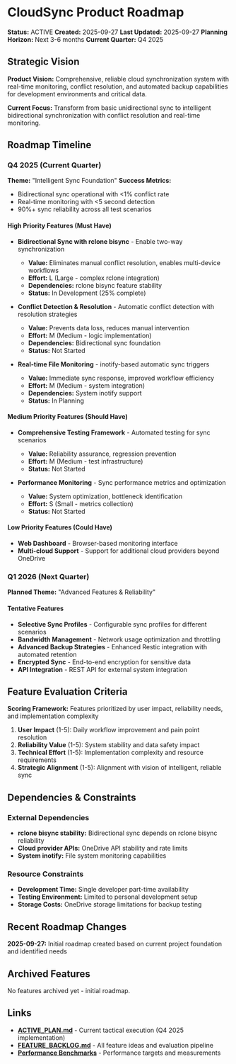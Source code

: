 # CloudSync Product Roadmap
**Status:** ACTIVE
**Created:** 2025-09-27
**Last Updated:** 2025-09-27
**Planning Horizon:** Next 3-6 months
**Current Quarter:** Q4 2025

## Strategic Vision
**Product Vision:** Comprehensive, reliable cloud synchronization system with real-time monitoring, conflict resolution, and automated backup capabilities for development environments and critical data.

**Current Focus:** Transform from basic unidirectional sync to intelligent bidirectional synchronization with conflict resolution and real-time monitoring.

## Roadmap Timeline

### Q4 2025 (Current Quarter)
**Theme:** "Intelligent Sync Foundation"
**Success Metrics:**
- Bidirectional sync operational with <1% conflict rate
- Real-time monitoring with <5 second detection
- 90%+ sync reliability across all test scenarios

#### High Priority Features (Must Have)
- **Bidirectional Sync with rclone bisync** - Enable two-way synchronization
  - **Value:** Eliminates manual conflict resolution, enables multi-device workflows
  - **Effort:** L (Large - complex rclone integration)
  - **Dependencies:** rclone bisync feature stability
  - **Status:** In Development (25% complete)

- **Conflict Detection & Resolution** - Automatic conflict detection with resolution strategies
  - **Value:** Prevents data loss, reduces manual intervention
  - **Effort:** M (Medium - logic implementation)
  - **Dependencies:** Bidirectional sync foundation
  - **Status:** Not Started

- **Real-time File Monitoring** - inotify-based automatic sync triggers
  - **Value:** Immediate sync response, improved workflow efficiency
  - **Effort:** M (Medium - system integration)
  - **Dependencies:** System inotify support
  - **Status:** In Planning

#### Medium Priority Features (Should Have)
- **Comprehensive Testing Framework** - Automated testing for sync scenarios
  - **Value:** Reliability assurance, regression prevention
  - **Effort:** M (Medium - test infrastructure)
  - **Status:** Not Started

- **Performance Monitoring** - Sync performance metrics and optimization
  - **Value:** System optimization, bottleneck identification
  - **Effort:** S (Small - metrics collection)
  - **Status:** Not Started

#### Low Priority Features (Could Have)
- **Web Dashboard** - Browser-based monitoring interface
- **Multi-cloud Support** - Support for additional cloud providers beyond OneDrive

### Q1 2026 (Next Quarter)
**Planned Theme:** "Advanced Features & Reliability"

#### Tentative Features
- **Selective Sync Profiles** - Configurable sync profiles for different scenarios
- **Bandwidth Management** - Network usage optimization and throttling
- **Advanced Backup Strategies** - Enhanced Restic integration with automated retention
- **Encrypted Sync** - End-to-end encryption for sensitive data
- **API Integration** - REST API for external system integration

## Feature Evaluation Criteria
**Scoring Framework:** Features prioritized by user impact, reliability needs, and implementation complexity

1. **User Impact** (1-5): Daily workflow improvement and pain point resolution
2. **Reliability Value** (1-5): System stability and data safety impact
3. **Technical Effort** (1-5): Implementation complexity and resource requirements
4. **Strategic Alignment** (1-5): Alignment with vision of intelligent, reliable sync

## Dependencies & Constraints
### External Dependencies
- **rclone bisync stability:** Bidirectional sync depends on rclone bisync reliability
- **Cloud provider APIs:** OneDrive API stability and rate limits
- **System inotify:** File system monitoring capabilities

### Resource Constraints
- **Development Time:** Single developer part-time availability
- **Testing Environment:** Limited to personal development setup
- **Storage Costs:** OneDrive storage limitations for backup testing

## Recent Roadmap Changes
**2025-09-27:** Initial roadmap created based on current project foundation and identified needs

## Archived Features
No features archived yet - initial roadmap.

## Links
- **[ACTIVE_PLAN.md](./ACTIVE_PLAN.md)** - Current tactical execution (Q4 2025 implementation)
- **[FEATURE_BACKLOG.md](./FEATURE_BACKLOG.md)** - All feature ideas and evaluation pipeline
- **[Performance Benchmarks](./docs/reference/08-performance/)** - Performance targets and measurements